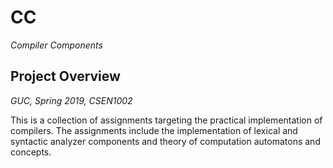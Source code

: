 # CC
*Compiler Components*

## Project Overview
*GUC, Spring 2019, CSEN1002*

This is a collection of assignments targeting the practical implementation of compilers. The assignments include the implementation of lexical and syntactic analyzer components and theory of computation automatons and concepts.
